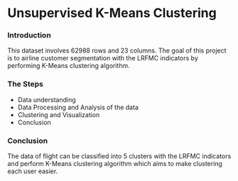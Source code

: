 # Unsupervised K-Means Clustering
  ### Introduction
This dataset involves 62988 rows and 23 columns. The goal of this project is to airline customer segmentation with the LRFMC indicators by performing K-Means clustering algorithm.
  ### The Steps
- Data understanding
- Data Processing and Analysis of the data
- Clustering and Visualization
- Conclusion

### Conclusion
The data of flight can be classified into 5 clusters with the LRFMC indicators and perform K-Means clustering algorithm which aims to make clustering each user easier.

